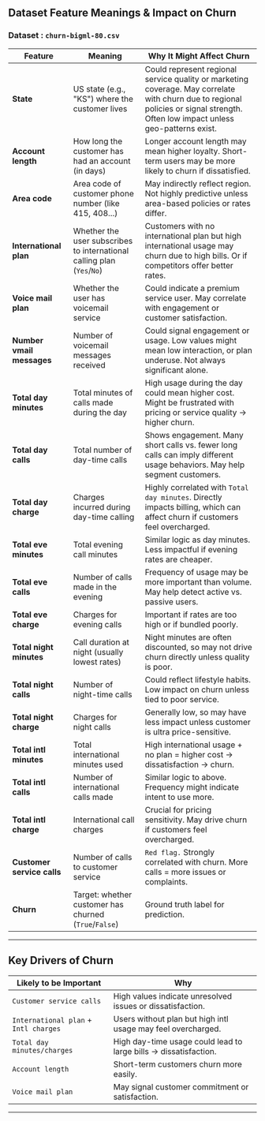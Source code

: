 ##  Dataset Feature Meanings & Impact on Churn
### Dataset : `churn-bigml-80.csv`
| Feature                    | Meaning                                                                | Why It Might Affect Churn                                                                                                                                                         |
| -------------------------- | ---------------------------------------------------------------------- | --------------------------------------------------------------------------------------------------------------------------------------------------------------------------------- |
| **State**                  | US state (e.g., "KS") where the customer lives                         | Could represent regional service quality or marketing coverage. May correlate with churn due to regional policies or signal strength. Often low impact unless geo-patterns exist. |
| **Account length**         | How long the customer has had an account (in days)                     | Longer account length may mean higher loyalty. Short-term users may be more likely to churn if dissatisfied.                                                                      |
| **Area code**              | Area code of customer phone number (like 415, 408...)                  | May indirectly reflect region. Not highly predictive unless area-based policies or rates differ.                                                                                  |
| **International plan**     | Whether the user subscribes to international calling plan (`Yes`/`No`) | Customers with no international plan but high international usage may churn due to high bills. Or if competitors offer better rates.                                              |
| **Voice mail plan**        | Whether the user has voicemail service                                 | Could indicate a premium service user. May correlate with engagement or customer satisfaction.                                                                                    |
| **Number vmail messages**  | Number of voicemail messages received                                  | Could signal engagement or usage. Low values might mean low interaction, or plan underuse. Not always significant alone.                                                          |
| **Total day minutes**      | Total minutes of calls made during the day                             | High usage during the day could mean higher cost. Might be frustrated with pricing or service quality → higher churn.                                                             |
| **Total day calls**        | Total number of day-time calls                                         | Shows engagement. Many short calls vs. fewer long calls can imply different usage behaviors. May help segment customers.                                                          |
| **Total day charge**       | Charges incurred during day-time calling                               | Highly correlated with `Total day minutes`. Directly impacts billing, which can affect churn if customers feel overcharged.                                                       |
| **Total eve minutes**      | Total evening call minutes                                             | Similar logic as day minutes. Less impactful if evening rates are cheaper.                                                                                                        |
| **Total eve calls**        | Number of calls made in the evening                                    | Frequency of usage may be more important than volume. May help detect active vs. passive users.                                                                                   |
| **Total eve charge**       | Charges for evening calls                                              | Important if rates are too high or if bundled poorly.                                                                                                                             |
| **Total night minutes**    | Call duration at night (usually lowest rates)                          | Night minutes are often discounted, so may not drive churn directly unless quality is poor.                                                                                       |
| **Total night calls**      | Number of night-time calls                                             | Could reflect lifestyle habits. Low impact on churn unless tied to poor service.                                                                                                  |
| **Total night charge**     | Charges for night calls                                                | Generally low, so may have less impact unless customer is ultra price-sensitive.                                                                                                  |
| **Total intl minutes**     | Total international minutes used                                       | High international usage + no plan = higher cost → dissatisfaction → churn.                                                                                                       |
| **Total intl calls**       | Number of international calls made                                     | Similar logic to above. Frequency might indicate intent to use more.                                                                                                              |
| **Total intl charge**      | International call charges                                             | Crucial for pricing sensitivity. May drive churn if customers feel overcharged.                                                                                                   |
| **Customer service calls** | Number of calls to customer service                                    |  `Red flag.` Strongly correlated with churn. More calls = more issues or complaints.                                                                                              |
| **Churn**                  | Target: whether customer has churned (`True`/`False`)                  | Ground truth label for prediction.                                                                                                                                                |

---

## Key Drivers of Churn

| Likely to be Important                | Why                                                              |
| ------------------------------------- | ---------------------------------------------------------------- |
| `Customer service calls`              | High values indicate unresolved issues or dissatisfaction.       |
| `International plan` + `Intl charges` | Users without plan but high intl usage may feel overcharged.     |
| `Total day minutes/charges`           | High day-time usage could lead to large bills → dissatisfaction. |
| `Account length`                      | Short-term customers churn more easily.                          |
| `Voice mail plan`                     | May signal customer commitment or satisfaction.                  |

---
